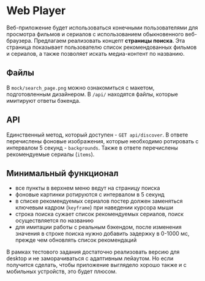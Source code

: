 # Web Player

Веб-приложение будет использоваться конечными пользователями для просмотра фильмов и сериалов с использованием обыкновенного веб-браузера. Предлагаем реализовать концепт **страницы поиска**. Эта страница показывает пользователю список рекомендованных фильмов и сериалов, а также позволяет искать медиа-контент по названию.

## Файлы
В `mock/search_page.png` можно ознакомиться с макетом, подготовленным дизайнером.
В `/api/` находятся файлы, которые имитируют ответы бэкенда.

## API
Единственный метод, который доступен - `GET api/discover`. В ответе перечислены фоновые изображения, которые необходимо ротировать с интервалом 5 секунд - `backgrounds`. Также в ответе перечислены рекомендуемые сериалы (`items`).

## Минимальный функционал
- все пункты в верхнем меню ведут на страницу поиска
- фоновые картинки ротируются с интервалом в 5 секунд
- в списке рекомендуемых сериалов постер должен заменяться ключевым кадром (`keyframe`) при наведении курсора мыши
- строка поиска сужает список рекомендуемых сериалов, поиск осуществляется по названию
- для имитации работы с реальным бэкендом, после изменения значения в строке поиска нужно добавить задержку в 0-1000 мс, прежде чем обновлять список рекомендаций

В рамках тестового задания достаточно реализовать версию для desktop и не заморачиваться с адаптивным лейаутом. Но если получится сделать, чтобы приложение выглядело хорошо также и с мобильных устройств, это будет плюсом.
